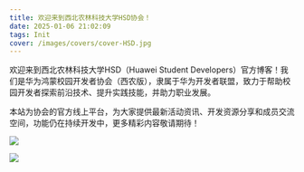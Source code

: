 ```yaml
---
title: 欢迎来到西北农林科技大学HSD协会！
date: 2025-01-06 21:02:09
tags: Init
cover: /images/covers/cover-HSD.jpg
---
```


欢迎来到西北农林科技大学HSD（Huawei Student Developers）官方博客！我们是华为鸿蒙校园开发者协会（西农版），隶属于华为开发者联盟，致力于帮助校园开发者探索前沿技术、提升实践技能，并助力职业发展。

本站为协会的官方线上平台，为大家提供最新活动资讯、开发资源分享和成员交流空间，功能仍在持续开发中，更多精彩内容敬请期待！

![](pic1.jpg)

![](pic2.jpg)